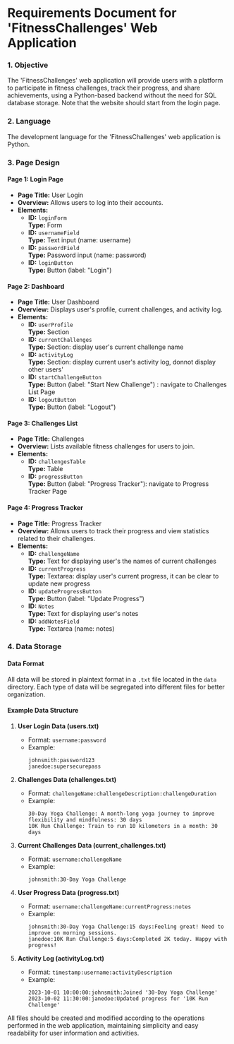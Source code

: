# Requirements Document for 'FitnessChallenges' Web Application

### 1. Objective
The 'FitnessChallenges' web application will provide users with a platform to participate in fitness challenges, track their progress, and share achievements, using a Python-based backend without the need for SQL database storage. Note that the website should start from the login page.

### 2. Language
The development language for the 'FitnessChallenges' web application is Python.

### 3. Page Design

#### Page 1: Login Page
- **Page Title:** User Login
- **Overview:** Allows users to log into their accounts.
- **Elements:**
  - **ID:** `loginForm`  
    **Type:** Form  
  - **ID:** `usernameField`  
    **Type:** Text input (name: username)  
  - **ID:** `passwordField`  
    **Type:** Password input (name: password)  
  - **ID:** `loginButton`  
    **Type:** Button (label: "Login")  

#### Page 2: Dashboard
- **Page Title:** User Dashboard
- **Overview:** Displays user's profile, current challenges, and activity log. 
- **Elements:**
  - **ID:** `userProfile`  
    **Type:** Section  
  - **ID:** `currentChallenges`  
    **Type:** Section: display user's current challenge name
  - **ID:** `activityLog`  
    **Type:** Section: display current user's activity log, donnot display other users'
  - **ID:** `startChallengeButton`  
    **Type:** Button (label: "Start New Challenge") : navigate to Challenges List Page
  - **ID:** `logoutButton`  
    **Type:** Button (label: "Logout")  

#### Page 3: Challenges List
- **Page Title:** Challenges
- **Overview:** Lists available fitness challenges for users to join.
- **Elements:**
  - **ID:** `challengesTable`  
    **Type:** Table  
  - **ID:** `progressButton`  
    **Type:** Button (label: "Progress Tracker"): navigate to Progress Tracker Page

#### Page 4: Progress Tracker
- **Page Title:** Progress Tracker
- **Overview:** Allows users to track their progress and view statistics related to their challenges.
- **Elements:**
  - **ID:** `challengeName`  
    **Type:** Text for displaying user's the names of current challenges 
  - **ID:** `currentProgress`  
    **Type:** Textarea: display user's current progress, it can be clear to update new progress
  - **ID:** `updateProgressButton`  
    **Type:** Button (label: "Update Progress")  
  - **ID:** `Notes`  
    **Type:** Text for displaying user's notes 
  - **ID:** `addNotesField`  
    **Type:** Textarea (name: notes)  

### 4. Data Storage

#### Data Format
All data will be stored in plaintext format in a `.txt` file located in the `data` directory. Each type of data will be segregated into different files for better organization.

#### Example Data Structure
1. **User Login Data (users.txt)**
   - Format: `username:password`
   - Example:
     ```
     johnsmith:password123
     janedoe:supersecurepass
     ```

2. **Challenges Data (challenges.txt)**
   - Format: `challengeName:challengeDescription:challengeDuration`
   - Example:
     ```
     30-Day Yoga Challenge: A month-long yoga journey to improve flexibility and mindfulness: 30 days
     10K Run Challenge: Train to run 10 kilometers in a month: 30 days
     ```

3. **Current Challenges Data (current_challenges.txt)**
   - Format: `username:challengeName`
   - Example:
     ```
     johnsmith:30-Day Yoga Challenge
     ```

4. **User Progress Data (progress.txt)**
   - Format: `username:challengeName:currentProgress:notes`
   - Example:
     ```
     johnsmith:30-Day Yoga Challenge:15 days:Feeling great! Need to improve on morning sessions.
     janedoe:10K Run Challenge:5 days:Completed 2K today. Happy with progress!
     ```

5. **Activity Log (activityLog.txt)**
   - Format: `timestamp:username:activityDescription`
   - Example:
     ```
     2023-10-01 10:00:00:johnsmith:Joined '30-Day Yoga Challenge'
     2023-10-02 11:30:00:janedoe:Updated progress for '10K Run Challenge'
     ```

All files should be created and modified according to the operations performed in the web application, maintaining simplicity and easy readability for user information and activities.